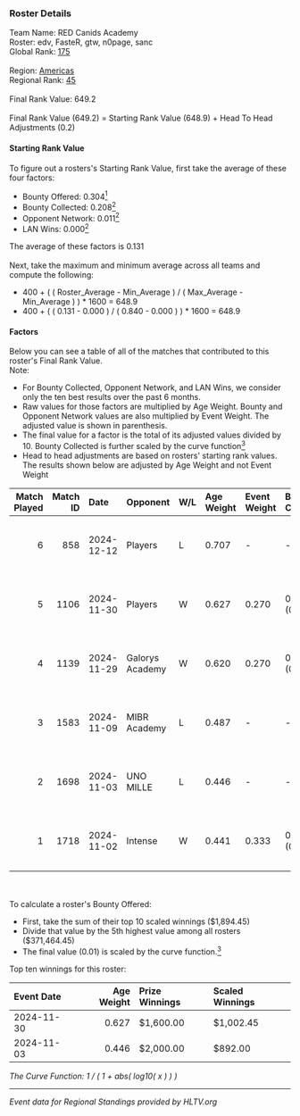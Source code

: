 ### Roster Details<br />
Team Name: RED Canids Academy<br />
Roster: edv, FasteR, gtw, n0page, sanc<br />
Global Rank: [175](../../standings_global_2025_02_24.md)<br />
<br />
Region: [Americas]( ../../standings_americas_2025_02_24.md)<br />
Regional Rank: [45]( ../../standings_americas_2025_02_24.md)<br />
<br />
Final Rank Value:  649.2<br />
<br />
Final Rank Value (649.2) = Starting Rank Value (648.9) + Head To Head Adjustments (0.2)<br />

#### Starting Rank Value<br />
To figure out a rosters's Starting Rank Value, first take the average of these four factors:<br />
- Bounty Offered: 0.304[<sup>1</sup>](#table2)
- Bounty Collected: 0.208[<sup>2</sup>](#table1)
- Opponent Network: 0.011[<sup>2</sup>](#table1)
- LAN Wins: 0.000[<sup>2</sup>](#table1)

The average of these factors is 0.131<br />
<br />
Next, take the maximum and minimum average across all teams and compute the following:<br />
- 400 + ( ( Roster_Average - Min_Average ) / ( Max_Average - Min_Average ) ) * 1600 = 648.9
- 400 + ( ( 0.131 - 0.000 ) / ( 0.840 - 0.000 ) ) * 1600 = 648.9


#### Factors<br />
Below you can see a table of all of the matches that contributed to this roster's Final Rank Value.<br />
Note:<br />

- For Bounty Collected, Opponent Network, and LAN Wins, we consider only the ten best results over the past 6 months.
- Raw values for those factors are multiplied by Age Weight. Bounty and Opponent Network values are also multiplied by Event Weight. The adjusted value is shown in parenthesis.
- The final value for a factor is the total of its adjusted values divided by 10. Bounty Collected is further scaled by the curve function[<sup>3</sup>](#curveFunction)
- Head to head adjustments are based on rosters' starting rank values. The results shown below are adjusted by Age Weight and not Event Weight
<span id="table1"></span><br />


| Match Played | Match ID | Date       | Opponent        | W/L | Age Weight | Event Weight | Bounty Collected | Opponent Network | LAN Wins  | H2H Adj. | Roster                         |
| -: | -: | :- | :- | :- | :- | :- | :- | :- | :- | -: | :- |
|            6 |      858 | 2024-12-12 | Players         | L   | 0.707      | -            | -                | -                | -         |    -8.63 | edv, FasteR, gtw, n0page, sanc |
|            5 |     1106 | 2024-11-30 | Players         | W   | 0.627      | 0.270        | 0.008 (0.001)    | 0.606 (0.103)    | 0 (0.000) |    12.38 | edv, FasteR, gtw, n0page, sanc |
|            4 |     1139 | 2024-11-29 | Galorys Academy | W   | 0.620      | 0.270        | 0.000 (0.000)    | 0.044 (0.007)    | 0 (0.000) |     3.97 | edv, FasteR, gtw, n0page, sanc |
|            3 |     1583 | 2024-11-09 | MIBR Academy    | L   | 0.487      | -            | -                | -                | -         |    -7.57 | edv, FasteR, gtw, n0page, sanc |
|            2 |     1698 | 2024-11-03 | UNO MILLE       | L   | 0.446      | -            | -                | -                | -         |    -6.12 | edv, FasteR, gtw, n0page, sanc |
|            1 |     1718 | 2024-11-02 | Intense         | W   | 0.441      | 0.333        | 0.001 (0.000)    | 0.026 (0.004)    | 0 (0.000) |     6.21 | edv, FasteR, gtw, n0page, sanc |

<br />
<span id="table2"></span><br />
To calculate a roster's Bounty Offered:<br />

- First, take the sum of their top 10 scaled winnings ($1,894.45)
- Divide that value by the 5th highest value among all rosters ($371,464.45)
- The final value (0.01) is scaled by the curve function.[<sup>3</sup>](#curveFunction)

Top ten winnings for this roster:<br />

| Event Date | Age Weight | Prize Winnings | Scaled Winnings |
| :- | -: | :- | :- |
| 2024-11-30 |      0.627 | $1,600.00      | $1,002.45       |
| 2024-11-03 |      0.446 | $2,000.00      | $892.00         |


<span id="curveFunction"></span>_The Curve Function: 1 / ( 1 + abs( log10( x ) ) )_<br />

---
_Event data for Regional Standings provided by HLTV.org_<br />
